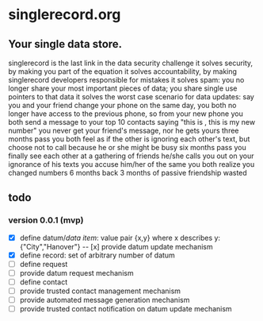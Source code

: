 # singlerecord.org

## Your single data store.
singlerecord is the last link in the data security challenge
it solves security, by making you part of the equation
it solves accountability, by making singlerecord developers responsible
for mistakes
it solves spam: you no longer share your most important pieces of data;
you share single use pointers to that data
it solves the worst case scenario for data updates:
say you and your friend change your phone on the same day,
you both no longer have access to the previous phone, so from your new
phone you both send a message to your top 10 contacts saying "this is
<you>, this is my new number"
you never get your friend's message, nor he gets yours
three months pass
you both feel as if the other is ignoring each other's text, but
choose not to call because he or she might be busy
six months pass
you finally see each other at a gathering of friends
he/she calls you out on your ignorance of his texts
you accuse him/her of the same
you both realize you changed numbers 6 months back
3 months of passive friendship wasted

## todo

### version 0.0.1 (mvp)
- [x] define datum/*data item*: value pair {x,y} where x describes y: {"City","Hanover"}
-- [x] provide datum update mechanism
- [x] define record: set of arbitrary number of datum
- [ ] define request
- [ ] provide datum request mechanism
- [ ] define contact
- [ ] provide trusted contact management mechanism
- [ ] provide automated message generation mechanism
- [ ] provide trusted contact notification on datum update mechanism
